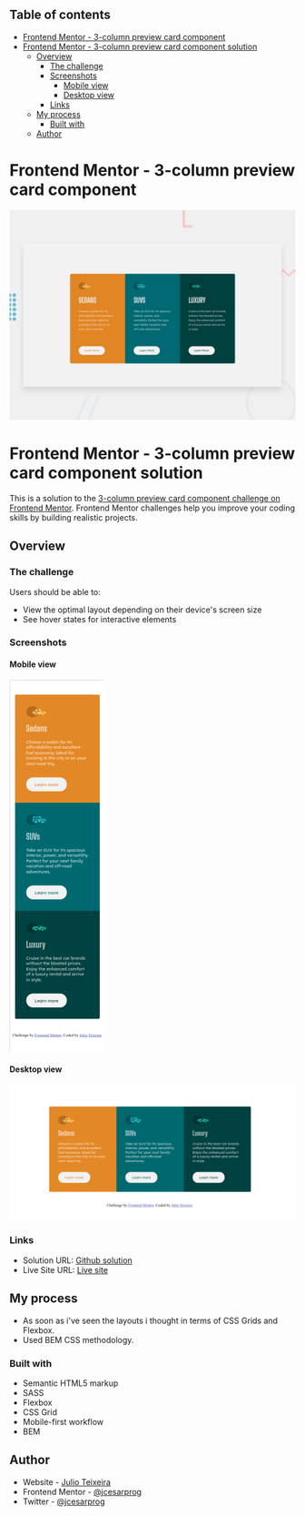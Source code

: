 ## Table of contents

- [Frontend Mentor - 3-column preview card component](#frontend-mentor---3-column-preview-card-component)
- [Frontend Mentor - 3-column preview card component solution](#frontend-mentor---3-column-preview-card-component-solution)
  - [Overview](#overview)
    - [The challenge](#the-challenge)
    - [Screenshots](#screenshots)
      - [Mobile view](#mobile-view)
      - [Desktop view](#desktop-view)
    - [Links](#links)
  - [My process](#my-process)
    - [Built with](#built-with)
  - [Author](#author)
# Frontend Mentor - 3-column preview card component

![Design preview for the 3-column preview card component coding challenge](./design/desktop-preview.jpg)

# Frontend Mentor - 3-column preview card component solution

This is a solution to the [3-column preview card component challenge on Frontend Mentor](https://www.frontendmentor.io/challenges/3column-preview-card-component-pH92eAR2-). Frontend Mentor challenges help you improve your coding skills by building realistic projects. 

## Overview

### The challenge

Users should be able to:

- View the optimal layout depending on their device's screen size
- See hover states for interactive elements

### Screenshots
#### Mobile view
![](./screenshot-mobile.png)
#### Desktop view
![](./screenshot-desktop.png)


### Links

- Solution URL: [Github solution](https://github.com/jcesarprog/Challenges/tree/main/FrontendMentor/02-3-column-preview-card-component)
- Live Site URL: [Live site](https://jcesarprog.github.io/Challenges/FrontendMentor/02-3-column-preview-card-component/)

## My process
- As soon as i've seen the layouts i thought in terms of CSS Grids and Flexbox.
- Used BEM CSS methodology.
### Built with

- Semantic HTML5 markup
- SASS
- Flexbox
- CSS Grid
- Mobile-first workflow
- BEM

## Author

- Website - [Julio Teixeira](https://www.your-site.com)
- Frontend Mentor - [@jcesarprog](https://www.frontendmentor.io/profile/jcesarprog)
- Twitter - [@jcesarprog](https://www.twitter.com/jcesarprog)
